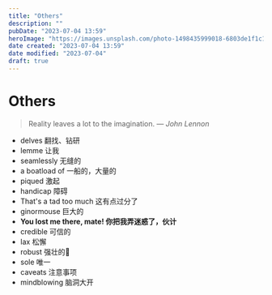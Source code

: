 ```yaml
---
title: "Others"
description: ""
pubDate: "2023-07-04 13:59"
heroImage: "https://images.unsplash.com/photo-1498435999018-6803de1f1c1f?ixlib=rb-4.0.3&ixid=M3wxMjA3fDB8MHxwaG90by1wYWdlfHx8fGVufDB8fHx8fA%3D%3D&auto=format&fit=crop&w=1200&q=80"
date created: "2023-07-04 13:59"
date modified: "2023-07-04"
draft: true
---
```


# Others

> Reality leaves a lot to the imagination.
> — <cite>John Lennon</cite>

- delves 翻找、钻研
- lemme 让我
- seamlessly 无缝的
- a boatload of 一船的，大量的
- piqued 激起
- handicap 障碍
- That's a tad too much 这有点过分了
- ginormouse 巨大的
- **You lost me there, mate! 你把我弄迷惑了，伙计**
- credible 可信的
- lax 松懈
- robust 强壮的💪
- sole 唯一
- caveats 注意事项
- mindblowing 脑洞大开